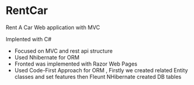 # RentCar
Rent A Car Web application with MVC

Implented with C#

- Focused on MVC and rest api structure <br/>
- Used Nhibernate for ORM <br/>
- Fronted was implemented with Razor Web Pages <br/>
- Used Code-First Approach for ORM , Firstly we created related Entity classes and set features then Fleunt NHibernate created DB tables
